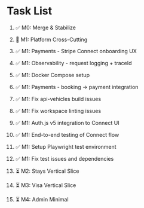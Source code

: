 # Task List

1. ✅ M0: Merge & Stabilize

2. 🔄 M1: Platform Cross-Cutting

3. ✅ M1: Payments - Stripe Connect onboarding UX

4. ✅ M1: Observability - request logging + traceId

5. ✅ M1: Docker Compose setup

6. ✅ M1: Payments - booking → payment integration

7. ✅ M1: Fix api-vehicles build issues

8. ✅ M1: Fix workspace linting issues

9. ✅ M1: Auth.js v5 integration to Connect UI

10. ✅ M1: End-to-end testing of Connect flow

11. ✅ M1: Setup Playwright test environment

12. ✅ M1: Fix test issues and dependencies

13. ⏳ M2: Stays Vertical Slice

14. ⏳ M3: Visa Vertical Slice

15. ⏳ M4: Admin Minimal


